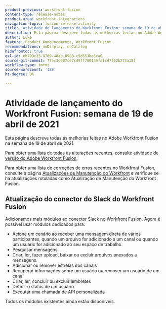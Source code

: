 ```yaml
---
product-previous: workfront-fusion
content-type: release-notes
product-area: workfront-integrations
navigation-topic: fusion-release-activity
title: 'Atividade de lançamento do Workfront Fusion: semana de 19 de abril de 2021'
description: Esta página descreve todas as melhorias feitas no Adobe Workfront Fusion na semana de 19 de abril de 2021.
author: Luke
feature: Product Announcements, Workfront Fusion
recommendations: noDisplay, noCatalog
hidefromtoc: true
exl-id: eb793c35-8709-48ab-8968-c9d553ba5ca0
source-git-commit: 77ec3c007ce7c49ff760145fafcd7f62b273a18f
workflow-type: tm+mt
source-wordcount: '189'
ht-degree: 0%

---
```


# Atividade de lançamento do Workfront Fusion: semana de 19 de abril de 2021

Esta página descreve todas as melhorias feitas no Adobe Workfront Fusion na semana de 19 de abril de 2021.

Para obter uma lista de todas as alterações recentes, consulte [atividade de versão do Adobe Workfront Fusion](/help/workfront-fusion/fusion-product-releases/fusion-release-activity.md).

Para obter uma lista de correções de erros recentes no Workfront Fusion, consulte a página [Atualizações de Manutenção do Workfront](https://experienceleague.adobe.com/docs/workfront-known-issues/releases/current-updates.html?lang=pt-BR) e verifique se há atualizações rotuladas como Atualização de Manutenção do Workfront Fusion.

## Atualização do conector do Slack do Workfront Fusion

Adicionamos mais módulos ao conector Slack no Workfront Fusion. Agora é possível usar módulos dedicados para:

* Acione um cenário ao receber uma mensagem direta de vários participantes, quando um arquivo for adicionado a um canal ou quando um usuário for adicionado ao seu espaço de trabalho.
* Pesquisar mensagens
* Criar, ler, fazer upload, baixar ou excluir arquivos anexados a mensagens.
* Adicionar ou remover estrelas dos canais
* Recuperar informações sobre um usuário ou remover um usuário de um canal
* Criar, ler, concluir ou excluir lembretes
* Definir o status de um usuário
* Executar uma chamada de API personalizada

Todos os módulos existentes ainda estão disponíveis.
